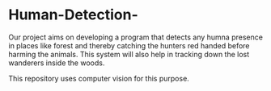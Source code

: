 # Human-Detection-

Our project aims on developing a program that detects any humna presence in places like forest and thereby catching the hunters red handed before harming the animals.
This system will also help in tracking down the lost wanderers inside the woods.


This repository uses computer vision for this purpose.
